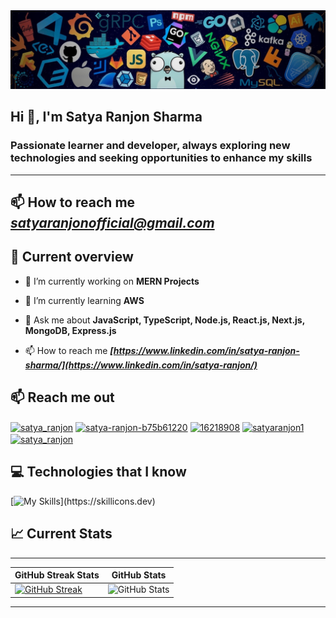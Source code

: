 <img src="./assets/banner.jpeg" />

## Hi 👋, I'm Satya Ranjon Sharma

### Passionate learner and developer, always exploring new technologies and seeking opportunities to enhance my skills

---

## 📫 How to reach me **_<satyaranjonofficial@gmail.com>_**

## :eyes: Current overview

- 🔭 I’m currently working on **MERN Projects**

- 🌱 I’m currently learning **AWS**

- 💬 Ask me about **JavaScript, TypeScript, Node.js, React.js, Next.js, MongoDB, Express.js**

- 📫 How to reach me **_[https://www.linkedin.com/in/satya-ranjon-sharma/](https://www.linkedin.com/in/satya-ranjon/)_**

## :mailbox: Reach me out

<a href="https://twitter.com/satya_ranjon" target="blank"><img align="center" src="https://raw.githubusercontent.com/rahuldkjain/github-profile-readme-generator/master/src/images/icons/Social/twitter.svg" alt="satya_ranjon" height="30" width="40" /></a>
<a href="https://www.linkedin.com/in/satya-ranjon-sharma/" target="blank"><img align="center" src="https://raw.githubusercontent.com/rahuldkjain/github-profile-readme-generator/master/src/images/icons/Social/linked-in-alt.svg" alt="satya-ranjon-b75b61220" height="30" width="40" /></a>
<a href="https://stackoverflow.com/users/16218908" target="blank"><img align="center" src="https://raw.githubusercontent.com/rahuldkjain/github-profile-readme-generator/master/src/images/icons/Social/stack-overflow.svg" alt="16218908" height="30" width="40" /></a>
<a href="https://fb.com/satyaranjonsharma" target="blank"><img align="center" src="https://raw.githubusercontent.com/rahuldkjain/github-profile-readme-generator/master/src/images/icons/Social/facebook.svg" alt="satyaranjon1" height="30" width="40" /></a>
<a href="https://instagram.com/satya_ranjon" target="blank"><img align="center" src="https://raw.githubusercontent.com/rahuldkjain/github-profile-readme-generator/master/src/images/icons/Social/instagram.svg" alt="satya_ranjon" height="30" width="40" /></a>

</p>

## :computer: Technologies that I know

[![My Skills](https://skillicons.dev/icons?i=js,ts,react,nextjs,tailwind,mui,firebase,mongodb,mysql,express,nodejs,html,css,bootstrap,figma,)](https://skillicons.dev)
## :chart_with_upwards_trend: Current Stats

---

| GitHub Streak Stats                                                                         | GitHub Stats                                                                                                              |
| ------------------------------------------------------------------------------------------- | ------------------------------------------------------------------------------------------------------------------------- |
| [![GitHub Streak](https://streak-stats.demolab.com?user=satya-ranjon)](https://git.io/streak-stats) | ![GitHub Stats](https://github-readme-stats.vercel.app/api/top-langs/?username=satya-ranjon&layout=compact&langs_count=8) |

---
